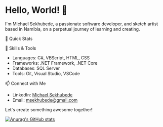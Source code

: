 # Hello, World! 👋

I'm Michael Sekhubede, a passionate software developer, and sketch artist based in Namibia, on a perpetual journey of learning and creating.

🚀 Quick Stats

💼 Skills & Tools
- Languages: C#, VBScript, HTML, CSS
- Frameworks: .NET Framework, .NET Core
- Databases: SQL Server
- Tools: Git, Visual Studio, VSCode

📫 Connect with Me
- LinkedIn: [Michael Sekhubede](https://www.linkedin.com/in/michael-sekhubede/)
- Email: msekhubede@gmail.com

Let's create something awesome together!

[![Anurag's GitHub stats](https://github-readme-stats.vercel.app/api?username=sekhubede)](https://github.com/anuraghazra/github-readme-stats)
